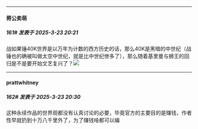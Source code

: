 ﻿
*****

####  蒋公卖萌  
##### 161#       发表于 2025-3-23 20:21

战如果锤40K世界是以万年为计数的西方历史的话，那么40K是黑暗的中世纪（战锤也的确被叫做太空中世纪，就是比中世纪惨多了），那么随着基里曼与狮王的回归是不是要开始文艺复兴了？<img src="https://static.saraba1st.com/image/smiley/face2017/049.png" referrerpolicy="no-referrer">


*****

####  prattwhitney  
##### 162#       发表于 2025-3-23 20:30

这种永续作品的世界观都没有认真讨论的必要，毕竟官方的主要目的是赚钱，作者性早就扔到十万八千里外了，为了赚钱啥都可以编

